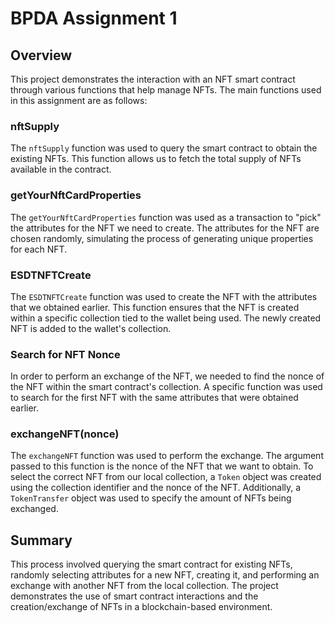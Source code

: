 # BPDA Assignment 1

## Overview
This project demonstrates the interaction with an NFT smart contract through various functions that help manage NFTs. The main functions used in this assignment are as follows:

### nftSupply
The `nftSupply` function was used to query the smart contract to obtain the existing NFTs. This function allows us to fetch the total supply of NFTs available in the contract.

### getYourNftCardProperties
The `getYourNftCardProperties` function was used as a transaction to "pick" the attributes for the NFT we need to create. The attributes for the NFT are chosen randomly, simulating the process of generating unique properties for each NFT.

### ESDTNFTCreate
The `ESDTNFTCreate` function was used to create the NFT with the attributes that we obtained earlier. This function ensures that the NFT is created within a specific collection tied to the wallet being used. The newly created NFT is added to the wallet's collection.

### Search for NFT Nonce
In order to perform an exchange of the NFT, we needed to find the nonce of the NFT within the smart contract's collection. A specific function was used to search for the first NFT with the same attributes that were obtained earlier.

### exchangeNFT(nonce)
The `exchangeNFT` function was used to perform the exchange. The argument passed to this function is the nonce of the NFT that we want to obtain. To select the correct NFT from our local collection, a `Token` object was created using the collection identifier and the nonce of the NFT. Additionally, a `TokenTransfer` object was used to specify the amount of NFTs being exchanged.

## Summary
This process involved querying the smart contract for existing NFTs, randomly selecting attributes for a new NFT, creating it, and performing an exchange with another NFT from the local collection. The project demonstrates the use of smart contract interactions and the creation/exchange of NFTs in a blockchain-based environment.
